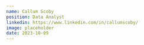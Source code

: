 ```yaml
---
name: Callum Scoby
position: Data Analyst
linkedin: https://www.linkedin.com/in/callumscoby/
image: placeholder
date: 2023-10-09
---
```


